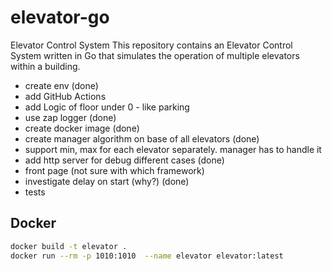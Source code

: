 # elevator-go
Elevator Control System
This repository contains an Elevator Control System written in Go that simulates the operation of multiple elevators within a building.



* create env (done)
* add GitHub Actions
* add Logic of floor under 0 - like parking
* use zap logger (done)
* create docker image (done)
* create manager algorithm on base of all elevators (done)
* support min, max for each elevator separately. manager has to handle it
* add http server for debug different cases (done)
* front page (not sure  with which framework)
* investigate delay on start (why?) (done)
* tests


## Docker
```bash
docker build -t elevator . 
docker run --rm -p 1010:1010  --name elevator elevator:latest   
```
